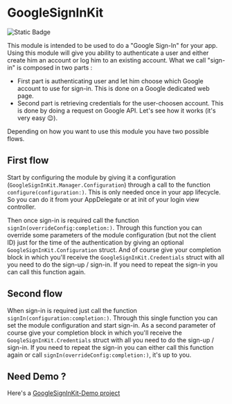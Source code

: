 # GoogleSignInKit

![Static Badge](https://img.shields.io/badge/SwiftPM-Compatible-brightgreen.svg)

This module is intended to be used to do a "Google Sign-In" for your app.
Using this module will give you ability to authenticate a user and either create him an account or log him to an existing account.
What we call "sign-in" is composed in two parts :
- First part is authenticating user and let him choose which Google account to use for sign-in. This is done on a Google dedicated web page.
- Second part is retrieving credentials for the user-choosen account. This is done by doing a request on Google API.
Let's see how it works (it's very easy 😉).

Depending on how you want to use this module you have two possible flows.

## First flow
Start by configuring the module by giving it a configuration (`GoogleSignInKit.Manager.Configuration`) through a call to the function `configure(configuration:)`.
This is only needed once in your app lifecycle. So you can do it from your AppDelegate or at init of your login view controller.

Then once sign-in is required call the function `signIn(overrideConfig:completion:)`. 
Through this function you can override some parameters of the module configuration (but not the client ID) just for the time of the authentication by giving an optional `GoogleSignInKit.Configuration` struct.
And of course give your completion block in which you'll receive the `GoogleSignInKit.Credentials` struct with all you need to do the sign-up / sign-in.
If you need to repeat the sign-in you can call this function again. 

## Second flow
When sign-in is required just call the function `signIn(configuration:completion:)`.
Through this single function you can set the module configuration and start sign-in. 
As a second parameter of course give your completion block in which you'll receive the  `GoogleSignInKit.Credentials` struct with all you need to do the sign-up / sign-in.
If you need to repeat the sign-in you can either call this function again or call `signIn(overrideConfig:completion:)`, it's up to you.

## Need Demo ?
Here's a [GoogleSignInKit-Demo project](https://github.com/Tibimac/GoogleSignInKit-Demo)
